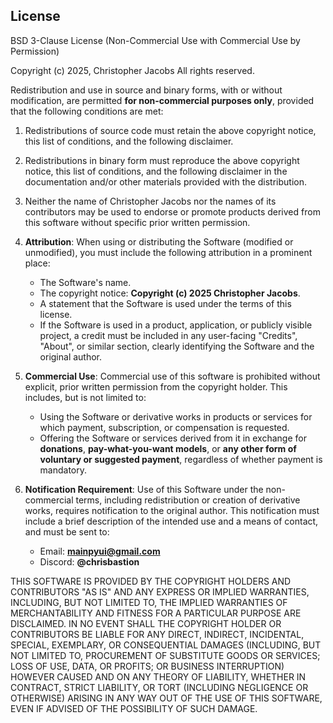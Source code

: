## License

BSD 3-Clause License (Non-Commercial Use with Commercial Use by Permission)

Copyright (c) 2025, Christopher Jacobs
All rights reserved.

Redistribution and use in source and binary forms, with or without modification, are permitted **for non-commercial purposes only**, provided that the following conditions are met:

1. Redistributions of source code must retain the above copyright notice, this list of conditions, and the following disclaimer.

2. Redistributions in binary form must reproduce the above copyright notice, this list of conditions, and the following disclaimer in the documentation and/or other materials provided with the distribution.

3. Neither the name of Christopher Jacobs nor the names of its contributors may be used to endorse or promote products derived from this software without specific prior written permission.

4. **Attribution**: When using or distributing the Software (modified or unmodified), you must include the following attribution in a prominent place:
   - The Software's name.
   - The copyright notice: **Copyright (c) 2025 Christopher Jacobs**.
   - A statement that the Software is used under the terms of this license.
   - If the Software is used in a product, application, or publicly visible project, a credit must be included in any user-facing "Credits", "About", or similar section, clearly identifying the Software and the original author.

5. **Commercial Use**: Commercial use of this software is prohibited without explicit, prior written permission from the copyright holder. This includes, but is not limited to:
   - Using the Software or derivative works in products or services for which payment, subscription, or compensation is requested.
   - Offering the Software or services derived from it in exchange for **donations**, **pay-what-you-want models**, or **any other form of voluntary or suggested payment**, regardless of whether payment is mandatory.

6. **Notification Requirement**: Use of this Software under the non-commercial terms, including redistribution or creation of derivative works, requires notification to the original author. This notification must include a brief description of the intended use and a means of contact, and must be sent to:

   - Email: **mainpyui@gmail.com**  
   - Discord: **@chrisbastion**

THIS SOFTWARE IS PROVIDED BY THE COPYRIGHT HOLDERS AND CONTRIBUTORS "AS IS" AND ANY EXPRESS OR IMPLIED WARRANTIES, INCLUDING, BUT NOT LIMITED TO, THE IMPLIED WARRANTIES OF MERCHANTABILITY AND FITNESS FOR A PARTICULAR PURPOSE ARE DISCLAIMED. IN NO EVENT SHALL THE COPYRIGHT HOLDER OR CONTRIBUTORS BE LIABLE FOR ANY DIRECT, INDIRECT, INCIDENTAL, SPECIAL, EXEMPLARY, OR CONSEQUENTIAL DAMAGES (INCLUDING, BUT NOT LIMITED TO, PROCUREMENT OF SUBSTITUTE GOODS OR SERVICES; LOSS OF USE, DATA, OR PROFITS; OR BUSINESS INTERRUPTION) HOWEVER CAUSED AND ON ANY THEORY OF LIABILITY, WHETHER IN CONTRACT, STRICT LIABILITY, OR TORT (INCLUDING NEGLIGENCE OR OTHERWISE) ARISING IN ANY WAY OUT OF THE USE OF THIS SOFTWARE, EVEN IF ADVISED OF THE POSSIBILITY OF SUCH DAMAGE.
